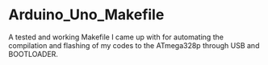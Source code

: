 # Arduino_Uno_Makefile
A tested and working Makefile I came up with for automating the compilation and flashing of my codes to the ATmega328p through USB and BOOTLOADER.
